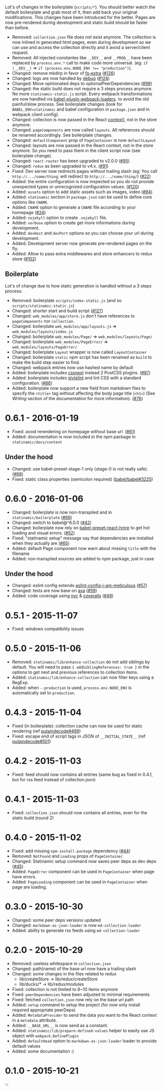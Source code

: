Lot's of changes in the boilerplate (`scripts/*`).
You should better watch the default boilerplate and grab most of it, then add
back your original modifications.
This changes have been introduced for the better. Pages are now pre-rendered
during development and static build should be faster than before.

- Removed: ``collection.json`` file does not exist anymore. The collection is
  now inlined in generated html pages, even during development so we can use and
  access the collection directly and it avoid a server/client request.
- Removed: All injected constantes like ``__DEV__`` and ``__PROD__`` have been
  replaced by ``process.env.*`` call to make code more universal.
  (eg: ``if (__DEV__)`` => ``if (process.env.NODE_ENV !== "production")``).
- Changed: remove mkdirp in favor of [fs-extra](https://www.npmjs.org/package/fs-extra)
  ([#126](https://github.com/MoOx/statinamic/issues/126))
- Changed: logs are now handled by [debug](https://www.npmjs.org/package/debug)
  ([#124](https://github.com/MoOx/statinamic/issues/124))
- Changed: Move opinionated deps to optionalPeerDependencies
  ([#99](https://github.com/MoOx/statinamic/issues/99))
- Changed: the static build does not require a 3 steps process anymore. No more
  ``statinamic-static.js`` script.
  Every webpack transformations are now handled via
  [babel-plugin-webpack-loaders](babel-plugin-webpack-loaders).
  to avoid the old painful/slow process.
  See boilerplate changes (look for ``BABEL_ENV=statinamic`` and babel
  configuration in ``package.json`` and in webpack client config).
- Changed: collection is now passed in the React
  [context](https://facebook.github.io/react/docs/context.html)],
  not in the store anymore.
- Changed: ``pageComponents`` are now called ``layouts``.
  All references should be renamed accordingly. See boilerplate changes.
- Changed: ``defaultComponent`` prop of ``PageContainer`` is now
  ``defaultLayout``
- Changed: layouts are now passed in the React context, not in the store
  anymore. So you need to pass them in the client script now (see boilerplate
  change).
- Changed: ``react-router`` has been upgraded to v2.0.0
  ([#95](https://github.com/MoOx/statinamic/pull/95))
- Changed: ``redux`` as been upgraded to v4.x.
  ([#91](https://github.com/MoOx/statinamic/pull/91))
- Fixed: Dev server now redirects pages without trailing slash
  (eg: You call ``http://.../some/thing``; will redirect to
  ``http://.../some/thing/``)
  ([#22](https://github.com/MoOx/statinamic/issues/22))
- Added: the entire configuration is now inspected so you do not provide
  unexpected types or unrecognized configuration values.
  ([#120](https://github.com/MoOx/statinamic/issues/120))
- Added: ``assets`` option to add static assets such as images, video
  ([#94](https://github.com/MoOx/statinamic/pull/94))
- Added: ``statinamic`` section in ``package.json`` can be used to define core
  options like ``CNAME``.
- Added: ``CNAME`` option to generate a ``CNAME`` file according to your
  homepage
  ([#24](https://github.com/MoOx/statinamic/issues/24))
- Added: ``nojekyll`` option to create `.nojekyll` file.
- Added: ``verbose`` option to create get more informations during development.
- Added: ``devHost`` and ``devPort`` options so you can choose your url during
  development.
- Added: Development server now generate pre-rendered pages on the fly.
- Added: Allow to pass extra middlewares and store enhancers to redux store
  ([#102](https://github.com/MoOx/statinamic/pull/102))

## Boilerplate

Lot's of change due to how static generation is handled without a 3 steps
process:

- Removed: boilerplate ``scripts/index-static.js`` (and so
  ``scripts/statinamic-static.js``)
- Changed: shorter start and build script
  ([#127](https://github.com/MoOx/statinamic/pull/127))
- Changed: ``web_modules/app/store.js`` don't have references to
  ``pageComponents`` nor ``collection``.
- Changed: boilerplate ``web_modules/app/layouts.js`` =>
  `web_modules/layouts/index.js`
- Changed: boilerplate ``web_modules/Page/`` => `web_modules/layouts/Page/`
- Changed: boilerplate ``web_modules/PageError/`` =>
  `web_modules/layouts/PageError/`
- Changed: boilerplate ``Layout`` wrapper is now called ``LayoutContainer``
- Changed: boilerplate ``static`` npm script has been renamed as ``build`` to
  make the build step easier to find.
- Changed: webpack entries now use hashed name by default
- Added: boilerplate includes [cssnext](http://cssnext.io/) instead 2 PostCSS
  plugins.
  ([#87](https://github.com/MoOx/statinamic/issues/87))
- Added: boilerplate includes [stylelint](http://stylelint.io/) and
  lint CSS with a standard configuration.
  ([#86](https://github.com/MoOx/statinamic/issues/86))
- Added: boilerplate now support a new field from markdown files to specify the
  ``<title>`` tag without affecting the body page title (``<h1>``)
  (See _Writing_ section of the documentation for more information).
  ([#76](https://github.com/MoOx/statinamic/issues/76))

# 0.6.1 - 2016-01-19

- Fixed: avoid rerendering on homepage without base url 
  ([#61](https://github.com/MoOx/statinamic/issues/61))
- Added: documentation is now included in the npm package in
  `statinamic/docs/content`

## Under the hood

- Changed: use babel-preset-stage-1 only (stage-0 is not really safe).
  ([#68](https://github.com/MoOx/statinamic/issues/68))
- Fixed: static class properties (semicolon required)
([babel/babel#3225](https://github.com/babel/babel/pull/3225))

# 0.6.0 - 2016-01-06

- Changed: boilerplate is now non-transpiled and in `statinamic/boilerplate`
  ([#66](https://github.com/MoOx/statinamic/issues/66))
- Changed: switch to babel@^6.0.0
  ([#42](https://github.com/MoOx/statinamic/issues/42))
- Changed: boilerplate now rely on
  [babel-preset-react-hmre](https://github.com/danmartinez101/babel-preset-react-hmre)
  to get hot loading and visual errors.
  ([#52](https://github.com/MoOx/statinamic/issues/52))
- Fixed: "statinamic setup" message say that dependencies are installed when
  they actually are
  ([#65](https://github.com/MoOx/statinamic/issues/65))
- Added: default Page component now warn about missing `title` with the filename
- Added: non-transpiled sources are added to npm package, just in case

## Under the hood

- Changed: eslint config extends
  [eslint-config-i-am-meticulous](https://github.com/MoOx/eslint-config-i-am-meticulous)
  ([#57](https://github.com/MoOx/statinamic/issues/57))
- Changed: tests are now base on
  [ava](https://github.com/sindresorhus/ava/)
  ([#59](https://github.com/MoOx/statinamic/issues/59))
- Added: code coverage using
  [nyc](https://github.com/bcoe/nyc) &
  [coveralls](http://coveralls.io/)
  ([#49](https://github.com/MoOx/statinamic/issues/49))


# 0.5.1 - 2015-11-07

- Fixed: windows compatibility issues

# 0.5.0 - 2015-11-06

- Removed: `statinamic/lib/enhance-collection` do not add siblings by default.
  You will need to pass `{ addSiblingReferences: true }` in the options to get
  next and previous references to collection items.
- Added: `statinamic/lib/enhance-collection` can now filter keys using a RegExp.
- Added: when `--production` is used, `process.env.NODE_ENV` is automatically
set to `production`.

# 0.4.3 - 2015-11-04

- Fixed (in boilerplate): collection cache can now be used for static rendering
  (ref [putaindecode#499](https://github.com/putaindecode/putaindecode.fr/issues/499))
- Fixed: escape end of script tags in JSON of `__INITIAL_STATE__`
  (ref [putaindecode#501](https://github.com/putaindecode/putaindecode.fr/issues/501))

# 0.4.2 - 2015-11-03

- Fixed: feed should now contains all entries
  (same bug as fixed in 0.4.1, but for rss feed instead of collection.json)

# 0.4.1 - 2015-11-03

- Fixed: `collection.json` should now contains all entries, even for the static
  build (round 2)

# 0.4.0 - 2015-11-02

- Fixed: add missing `npm-install-package` dependency
  ([#44](https://github.com/MoOx/statinamic/issues/44))
- Removed: `NotFound` and `Loading` props of `PageContainer`
- Changed: Statinamic setup command now saves peer deps as dev deps
  ([#45](https://github.com/MoOx/statinamic/pull/45))
- Added: `PageError` component can be used in `PageContainer` when page have
  errors.
- Added: `PageLoading` component can be used in `PageContainer` when page are
  loading.

# 0.3.0 - 2015-10-30

- Changed: some peer deps versions updated
- Changed: `markdown-as-json-loader` is now `md-collection-loader`
- Added: ability to generate rss feeds using `md-collection-loader`

# 0.2.0 - 2015-10-29

- Removed: useless whitespace in `collection.json`
- Changed: path(name) of the base url now have a trailing slash
- Changed: some changes in the files related to redux
  - lib/createStore -> lib/redux/createStore
  - lib/ducks/* -> lib/redux/modules
- Fixed: collection is not limited to 8~10 items anymore
- Fixed: `peerDependencies` have been adjusted to minimal requirements
- Fixed: fetched `collection.json` now rely on the base url path
- Added: `setup` command to setup the project (for now only install required
  appropriate peerDeps)
- Added: `MetadataProvider` to send the data you want to the React context
  in a `metadata` attribute.
- Added: `__BASE_URL__` is now send as a constant.
- Added: `statinamic/lib/prepare-defined-values` helper to easily use JS
  object with `webpack.DefinePlugin`
- Added: `defaultHead` option to `markdown-as-json-loader` loader to provide
  default values
- Added: some documentation :)

# 0.1.0 - 2015-10-21

💥
